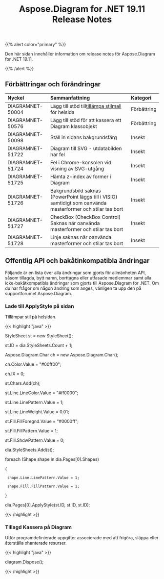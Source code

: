 ﻿---
title: Aspose.Diagram for .NET 19.11 Release Notes
type: docs
weight: 20
url: /sv/net/aspose-diagram-for-net-19-11-release-notes/
---
{{% alert color="primary" %}} 

Den här sidan innehåller information om release notes för Aspose.Diagram for .NET 19.11.

{{% /alert %}} 
## **Förbättringar och förändringar**

|**Nyckel**|**Sammanfattning**|**Kategori**|
|:- |:- |:- |
|DIAGRAMNET-50004| Lägg till stöd till[tillämpa stilmall](/diagram/sv/net/format-visio-pages/) för helsida|Förbättring|
|DIAGRAMNET-50576|Lägg till stöd för att kassera ett Diagram klassobjekt|Förbättring|
|DIAGRAMNET-50098|Ställ in sidans bakgrundsfärg|Insekt|
|DIAGRAMNET-51722|Diagram till SVG - utdatabilden har fel|Insekt|
|DIAGRAMNET-51724|Fel i Chrome-konsolen vid visning av SVG-utgång|Insekt|
|DIAGRAMNET-51725|Hämta z-index av former i Diagram|Insekt|
|DIAGRAMNET-51726|Bakgrundsbild saknas (PowerPoint läggs till i VISIO) samtidigt som oanvända masterformer och stilar tas bort|Insekt|
|DIAGRAMNET-51727|CheckBox (CheckBox Control) Saknas när oanvända masterformer och stilar tas bort|Insekt|
|DIAGRAMNET-51728|Linje saknas när oanvända masterformer och stilar tas bort|Insekt|

## **Offentlig API och bakåtinkompatibla ändringar**
Följande är en lista över alla ändringar som gjorts för allmänheten API, såsom tillagda, bytt namn, borttagna eller utfasade medlemmar samt alla icke-bakåtkompatibla ändringar som gjorts till Aspose.Diagram for .NET. Om du har frågor om någon ändring som anges, vänligen ta upp den på supportforumet Aspose.Diagram.
### **Lade till ApplyStyle på sidan**
Tillämpar stil på helsidan.

{{< highlight "java" >}}

StyleSheet st = new StyleSheet();

st.ID = dia.StyleSheets.Count + 1;

Aspose.Diagram.Char ch = new Aspose.Diagram.Char();

ch.Color.Value = "#00ff00";

ch.IX = 0;

st.Chars.Add(ch);

st.Line.LineColor.Value = "#ff0000";

st.Line.LinePattern.Value = 1;

st.Line.LineWeight.Value = 0.01;

st.Fill.FillForegnd.Value = "#0000ff";

st.Fill.FillPattern.Value = 1;

st.Fill.ShdwPattern.Value = 0;

dia.StyleSheets.Add(st);

foreach (Shape shape in dia.Pages[0].Shapes)

{

     shape.Line.LinePattern.Value = 1;
    
     shape.Fill.FillPattern.Value = 1;

}

dia.Pages[0].ApplyStyle(st.ID, st.ID, st.ID);

{{< /highlight >}}
### **Tillagd Kassera på Diagram**
Utför programdefinierade uppgifter associerade med att frigöra, släppa eller återställa ohanterade resurser.

{{< highlight "java" >}}

 diagram.Dispose();

{{< /highlight >}}
